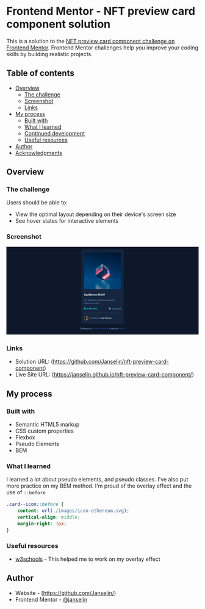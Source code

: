 # Frontend Mentor - NFT preview card component solution

This is a solution to the [NFT preview card component challenge on Frontend Mentor](https://www.frontendmentor.io/challenges/nft-preview-card-component-SbdUL_w0U). Frontend Mentor challenges help you improve your coding skills by building realistic projects. 

## Table of contents

- [Overview](#overview)
  - [The challenge](#the-challenge)
  - [Screenshot](#screenshot)
  - [Links](#links)
- [My process](#my-process)
  - [Built with](#built-with)
  - [What I learned](#what-i-learned)
  - [Continued development](#continued-development)
  - [Useful resources](#useful-resources)
- [Author](#author)
- [Acknowledgments](#acknowledgments)


## Overview

### The challenge

Users should be able to:

- View the optimal layout depending on their device's screen size
- See hover states for interactive elements

### Screenshot

![](./screenshot.png)

### Links

- Solution URL: (https://github.com/Janselin/nft-preview-card-component)
- Live Site URL: (https://janselin.github.io/nft-preview-card-component/)

## My process

### Built with

- Semantic HTML5 markup
- CSS custom properties
- Flexbox
- Pseudo Elements
- BEM


### What I learned

I learned a lot about pseudo elements, and pseudo classes. I've also put more practice on my BEM method.
I'm proud of the overlay effect and the use of ``::before``


```css
.card--icon::before {
    content: url(./images/icon-ethereum.svg);
    vertical-align: middle;
    margin-right: 7px;
}
```


### Useful resources

- [w3schools](https://www.w3schools.com/css/tryit.asp?filename=trycss_css_image_overlay_fade) - This helped me to work on my overlay effect 


## Author

- Website - (https://github.com/Janselin/)
- Frontend Mentor - [@janselin](https://www.frontendmentor.io/profile/Janselin)



